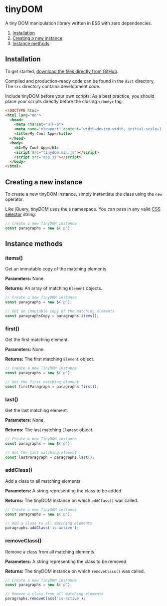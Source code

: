 # tinyDOM

A tiny DOM manipulation library written in ES6 with zero dependencies.

1. [Installation](#installation)
2. [Creating a new instance](#creating-a-new-instance)
3. [Instance methods](#instance-methods)

## Installation

To get started, [download the files directly from GitHub](https://github.com/kieranbarker/tinyDOM/archive/main.zip).

Compiled and production-ready code can be found in the `dist` directory. The `src` directory contains development code.

Include tinyDOM before your own scripts. As a best practice, you should place your scripts directly before the closing `</body>` tag:

```html
<!DOCTYPE html>
<html lang="en">
  <head>
    <meta charset="UTF-8">
    <meta name="viewport" content="width=device-width, initial-scale=1.0">
    <title>My Cool App</title>
  </head>
  <body>
    <h1>My Cool App</h1>
    <script src="tinydom.min.js"></script>
    <script src="app.js"></script>
  </body>
</html>
```

## Creating a new instance

To create a new tinyDOM instance, simply instantiate the class using the `new` operator.

Like jQuery, tinyDOM uses the `$` namespace. You can pass in any valid [CSS selector](https://developer.mozilla.org/en-US/docs/Web/CSS/CSS_Selectors) string:

```js
// Create a new TinyDOM instance
const paragraphs = new $('p');
```

## Instance methods

### items()

Get an immutable copy of the matching elements.

**Parameters:** None.

**Returns:** An array of matching `Element` objects.

```js
// Create a new TinyDOM instance
const paragraphs = new $('p');

// Get an immutable copy of the matching elements
const paragraphsCopy = paragraphs.items();
```

### first()

Get the first matching element.

**Parameters:** None.

**Returns:** The first matching `Element` object.

```js
// Create a new TinyDOM instance
const paragraphs = new $('p');

// Get the first matching element
const firstParagraph = paragraphs.first();
```

### last()

Get the last matching element.

**Parameters:** None.

**Returns:** The last matching `Element` object.


```js
// Create a new TinyDOM instance
const paragraphs = new $('p');

// Get the last matching element
const lastParagraph = paragraphs.last();
```

### addClass()

Add a class to all matching elements.

**Parameters:** A string representing the class to be added.

**Returns:** The tinyDOM instance on which `addClass()` was called.


```js
// Create a new TinyDOM instance
const paragraphs = new $('p');

// Add a class to all matching elements
paragraphs.addClass('is-active');
```

### removeClass()

Remove a class from all matching elements.

**Parameters:** A string representing the class to be removed.

**Returns:** The tinyDOM instance on which `removeClass()` was called.

```js
// Create a new TinyDOM instance
const paragraphs = new $('p');

// Remove a class from all matching elements
paragraphs.removeClass('is-active');
```
